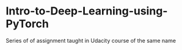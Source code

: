# Intro-to-Deep-Learning-using-PyTorch
Series of of assignment taught in Udacity course of the same name
